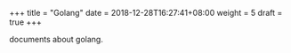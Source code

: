 +++
title = "Golang"
date =  2018-12-28T16:27:41+08:00
weight = 5
draft = true
+++

documents about golang.